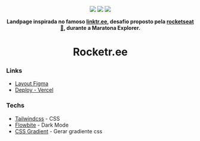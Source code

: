 <p align="center">
<img src="https://img.shields.io/badge/HTML5-E34F26?style=for-the-badge&logo=html5&logoColor=white" />
<img src="https://img.shields.io/badge/JavaScript-F7DF1E?style=for-the-badge&logo=javascript&logoColor=black" />
<img src="https://img.shields.io/badge/Tailwind_CSS-38B2AC?style=for-the-badge&logo=tailwind-css&logoColor=white" />
</p>

<p align="center">
  <strong>
    Landpage inspirada no famoso <a href="https://linktr.ee/" target="_blank">linktr.ee</a>, desafio proposto pela <a href="https://www.rocketseat.com.br/" target="_blank">rocketseat 💜</a>, durante a Maratona Explorer.
  </strong>
</p>

<h1 align="center">
Rocketr.ee
</h1>

### Links
- [Layout Figma](https://www.figma.com/file/j8Fe7AGabn3hX2OCVLTB3i/Rocket-Links---Maratona-Explorer-2.0-(Community))
- [Deploy - Vercel](https://rocket-links.vercel.app/)

### Techs
- [Tailwindcss](https://tailwindcss.com/) - CSS
- [Flowbite](https://flowbite.com/) - Dark Mode
- [CSS Gradient](https://cssgradient.io/) - Gerar gradiente css
